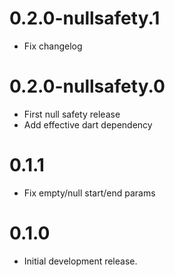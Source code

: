 # 0.2.0-nullsafety.1

* Fix changelog

# 0.2.0-nullsafety.0

* First null safety release
* Add effective dart dependency 

# 0.1.1

* Fix empty/null start/end params

# 0.1.0

* Initial development release.
